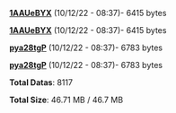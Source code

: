 [**1AAUeBYX**](/data/1AAUeBYX.txt) (10/12/22 - 08:37)- 6415 bytes

[**1AAUeBYX**](/data/1AAUeBYX.txt) (10/12/22 - 08:37)- 6415 bytes

[**pya28tgP**](/data/pya28tgP.txt) (10/12/22 - 08:37)- 6783 bytes

[**pya28tgP**](/data/pya28tgP.txt) (10/12/22 - 08:37)- 6783 bytes

**Total Datas**: 8117

**Total Size**: 46.71 MB / 46.7 MB